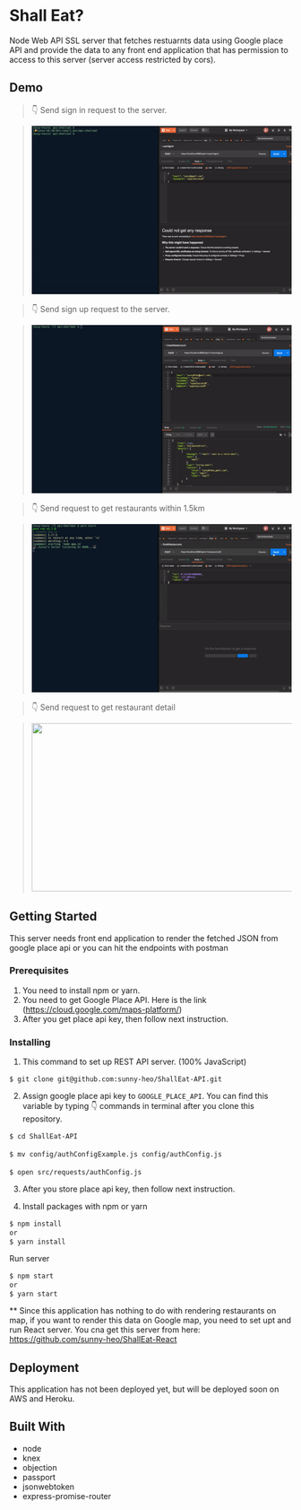 # Shall Eat?

Node Web API SSL server that fetches restuarnts data using Google place API and provide the data to any front end application that has permission to access to this server (server access restricted by cors).

## Demo

> 👇 Send sign in request to the server.

> <img src="./gifs/signin_demo.gif" width="500" height="300" />

> 👇 Send sign up request to the server.

> <img src="./gifs/signup_demo.gif" width="500" height="300" />

> 👇 Send request to get restaurants within 1.5km

> <img src="./gifs/find_nearby_demo.gif" width="500" height="300" />

> 👇 Send request to get restaurant detail

> <img src="./gifs/get_detail_demo.gif" width="500" height="300" />

## Getting Started

This server needs front end application to render the fetched JSON from google place api or you can hit the endpoints with postman

### Prerequisites

1.  You need to install npm or yarn.
2.  You need to get Google Place API. Here is the link (https://cloud.google.com/maps-platform/)
3.  After you get place api key, then follow next instruction.

### Installing

1.  This command to set up REST API server. (100% JavaScript)

```
$ git clone git@github.com:sunny-heo/ShallEat-API.git
```

2.  Assign google place api key to `GOOGLE_PLACE_API`. You can find this variable by typing 👇 commands in terminal after you clone this repository.

```
$ cd ShallEat-API

$ mv config/authConfigExample.js config/authConfig.js

$ open src/requests/authConfig.js
```

3.  After you store place api key, then follow next instruction.

4)  Install packages with npm or yarn

```
$ npm install
or
$ yarn install
```

Run server

```
$ npm start
or
$ yarn start
```

\*\* Since this application has nothing to do with rendering restaurants on map, if you want to render this data on Google map, you need to set upt and run React server. You cna get this server from here: https://github.com/sunny-heo/ShallEat-React

## Deployment

This application has not been deployed yet, but will be deployed soon on AWS and Heroku.

## Built With

- node
- knex
- objection
- passport
- jsonwebtoken
- express-promise-router
